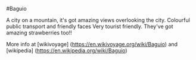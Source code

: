 #Baguio 

A city on a mountain, it's got amazing views overlooking the city. Colourful public transport and friendly faces
Very tourist friendly. They've got amazing strawberries too!!

More info at [wikivoyage] (https://en.wikivoyage.org/wiki/Baguio) and [wikipedia] (https://en.wikipedia.org/wiki/Baguio)



